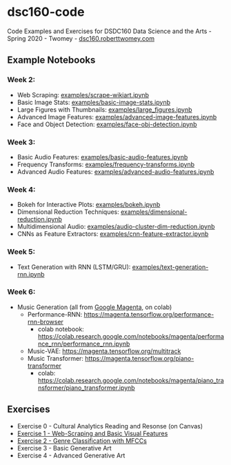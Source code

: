 # dsc160-code
Code Examples and Exercises for DSDC160 Data Science and the Arts - Spring 2020 - Twomey - [dsc160.roberttwomey.com](dsc160.roberttwomey.com)

## Example Notebooks

### Week 2:
- Web Scraping: [examples/scrape-wikiart.ipynb](examples/scrape-wikiart.ipynb)
- Basic Image Stats: [examples/basic-image-stats.ipynb](examples/basic-image-stats.ipynb)
- Large Figures with Thumbnails: [examples/large_figures.ipynb](examples/large_figures.ipynb)
- Advanced Image Features: [examples/advanced-image-features.ipynb](examples/advanced-image-features.ipynb)
- Face and Object Detection: [examples/face-obj-detection.ipynb](examples/face-obj-detection.ipynb)

### Week 3:
- Basic Audio Features: [examples/basic-audio-features.ipynb](examples/basic-audio-features.ipynb)
- Frequency Transforms: [examples/frequency-transforms.ipynb](examples/frequency-transforms.ipynb)
- Advanced Audio Features: [examples/advanced-audio-features.ipynb](examples/advanced-audio-features.ipynb)

### Week 4:
- Bokeh for Interactive Plots: [examples/bokeh.ipynb](examples/bokeh.ipynb)
- Dimensional Reduction Techniques: [examples/dimensional-reduction.ipynb](examples/dimensional-reduction.ipynb)
- Multidimensional Audio: [examples/audio-cluster-dim-reduction.ipynb](examples/audio-cluster-dim-reduction.ipynb)
- CNNs as Feature Extractors: [examples/cnn-feature-extractor.ipynb](examples/cnn-feature-extractor.ipynb)

### Week 5:
- Text Generation with RNN (LSTM/GRU): [examples/text-generation-rnn.ipynb](examples/text-generation-rnn.ipynb)

### Week 6:
- Music Generation (all from [Google Magenta](https://magenta.tensorflow.org/), on colab)
  - Performance-RNN: https://magenta.tensorflow.org/performance-rnn-browser
    - colab notebook: https://colab.research.google.com/notebooks/magenta/performance_rnn/performance_rnn.ipynb
  - Music-VAE: https://magenta.tensorflow.org/multitrack
  - Music Transformer: https://magenta.tensorflow.org/piano-transformer
    - colab: https://colab.research.google.com/notebooks/magenta/piano_transformer/piano_transformer.ipynb

## Exercises
- Exercise 0 - Cultural Analytics Reading and Resonse (on Canvas)
- [Exercise 1 - Web-Scraping and Basic Visual Features](exercises/Exercise-1-Web-Scraping-Basic-Features.ipynb)
- [Exercise 2 - Genre Classification with MFCCs](exercises/Exercise-2-Genre-Classification-with-MFCCs.ipynb)
- Exercise 3 - Basic Generative Art
- Exercise 4 - Advanced Generative Art
